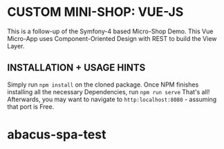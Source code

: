 # CUSTOM MINI-SHOP: VUE-JS
This is a follow-up of the Symfony-4 based Micro-Shop Demo. This Vue Micro-App uses Component-Oriented Design 
with REST to build the View Layer.


## INSTALLATION + USAGE HINTS
Simply run `npm install` on the cloned package.
Once NPM finishes installing all the necessary Dependencies, run `npm run serve`
That's all! Afterwards, you may want to navigate to `http:localhost:8080` - assuming that port is Free.
# abacus-spa-test
